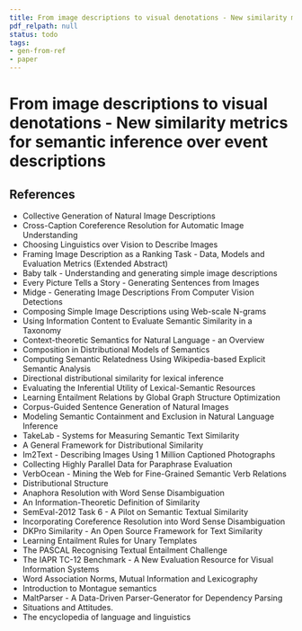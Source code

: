 ```yaml
---
title: From image descriptions to visual denotations - New similarity metrics for semantic inference over event descriptions
pdf_relpath: null
status: todo
tags:
- gen-from-ref
- paper
---
```


# From image descriptions to visual denotations - New similarity metrics for semantic inference over event descriptions

## References

- Collective Generation of Natural Image Descriptions
- Cross-Caption Coreference Resolution for Automatic Image Understanding
- Choosing Linguistics over Vision to Describe Images
- Framing Image Description as a Ranking Task - Data, Models and Evaluation Metrics (Extended Abstract)
- Baby talk - Understanding and generating simple image descriptions
- Every Picture Tells a Story - Generating Sentences from Images
- Midge - Generating Image Descriptions From Computer Vision Detections
- Composing Simple Image Descriptions using Web-scale N-grams
- Using Information Content to Evaluate Semantic Similarity in a Taxonomy
- Context-theoretic Semantics for Natural Language - an Overview
- Composition in Distributional Models of Semantics
- Computing Semantic Relatedness Using Wikipedia-based Explicit Semantic Analysis
- Directional distributional similarity for lexical inference
- Evaluating the Inferential Utility of Lexical-Semantic Resources
- Learning Entailment Relations by Global Graph Structure Optimization
- Corpus-Guided Sentence Generation of Natural Images
- Modeling Semantic Containment and Exclusion in Natural Language Inference
- TakeLab - Systems for Measuring Semantic Text Similarity
- A General Framework for Distributional Similarity
- Im2Text - Describing Images Using 1 Million Captioned Photographs
- Collecting Highly Parallel Data for Paraphrase Evaluation
- VerbOcean - Mining the Web for Fine-Grained Semantic Verb Relations
- Distributional Structure
- Anaphora Resolution with Word Sense Disambiguation
- An Information-Theoretic Definition of Similarity
- SemEval-2012 Task 6 - A Pilot on Semantic Textual Similarity
- Incorporating Coreference Resolution into Word Sense Disambiguation
- DKPro Similarity - An Open Source Framework for Text Similarity
- Learning Entailment Rules for Unary Templates
- The PASCAL Recognising Textual Entailment Challenge
- The IAPR TC-12 Benchmark - A New Evaluation Resource for Visual Information Systems
- Word Association Norms, Mutual Information and Lexicography
- Introduction to Montague semantics
- MaltParser - A Data-Driven Parser-Generator for Dependency Parsing
- Situations and Attitudes.
- The encyclopedia of language and linguistics
